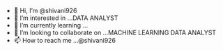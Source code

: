 - 👋 Hi, I’m @shivani926
- 👀 I’m interested in ...DATA ANALYST
- 🌱 I’m currently learning ...
- 💞️ I’m looking to collaborate on ...MACHINE LEARNING DATA ANALYST
- 📫 How to reach me ...@shivani926

<!---
shivani926/shivani926 is a ✨ special ✨ repository because its `README.md` (this file) appears on your GitHub profile.
You can click the Preview link to take a look at your changes.
--->
